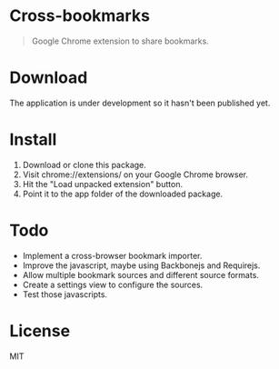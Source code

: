 # Cross-bookmarks

> Google Chrome extension to share bookmarks.

# Download

The application is under development so it hasn't been published yet.

# Install

1. Download or clone this package.
2. Visit chrome://extensions/ on your Google Chrome browser. 
3. Hit the "Load unpacked extension" button.
4. Point it to the app folder of the downloaded package.

# Todo

* Implement a cross-browser bookmark importer.
* Improve the javascript, maybe using Backbonejs and Requirejs.
* Allow multiple bookmark sources and different source formats.
* Create a settings view to configure the sources.
* Test those javascripts.

# License

MIT